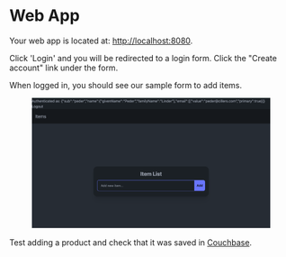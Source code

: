 # Web App

Your web app is located at: [http://localhost:8080](http://localhost:8080/).&#x20;

Click 'Login' and you will be redirected to a login form. Click the "Create account" link under the form.&#x20;

When logged in, you should see our sample form to add items.&#x20;

<figure><img src="../../../.gitbook/assets/image.png" alt=""><figcaption></figcaption></figure>

Test adding a product and check that it was saved in [Couchbase](couchbase-admin-ui.md).
